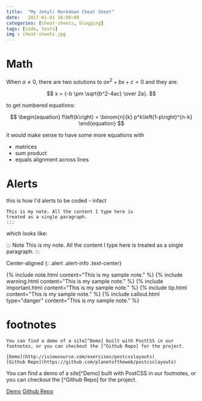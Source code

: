 ```yaml
---
title:  "My Jekyll Markdown Cheat Sheet"
date:   2017-01-01 16:00:00
categories: [cheat-sheets, blogging]
tags: [code, tests]
img : cheat-sheets.jpg
---
```


# Math


When $a \ne 0$, there are two solutions to $ax^2 + bx + c = 0$ and they are:

$$ x = {-b \pm \sqrt{b^2-4ac} \over 2a}. $$

to get numbered equations:

$$ \begin{equation} 
  f\left(k\right) = \binom{n}{k} p^k\left(1-p\right)^{n-k}
\end{equation} $$

it would make sense to have some more equations with
- matrices
- sum product
- equals alignment across lines

# Alerts	

this is how I'd alerts to be coded - infact

```::: Note 
This is my note. All the content I type here is 
treated as a single paragraph.
:::
```

which looks like: 

::: Note 
This is my note. All the content I type here is 
treated as a single paragraph.
:::

Center-aligned
{: .alert .alert-info .text-center}


{% include note.html content="This is my sample note." %}
{% include warning.html content="This is my sample note." %}
{% include important.html content="This is my sample note." %}
{% include tip.html content="This is my sample note." %}
{% include callout.html type="danger" content="This is my sample note." %}


# footnotes


```
You can find a demo of a site[^Demo] built with PostCSS in our footnotes, or you can checkout the [^Github Repo] for the project.

[Demo](http://iviewsource.com/exercises/postcsslayouts)
[Github Repo](https://github.com/planetoftheweb/postcsslayouts)
```

You can find a demo of a site[^Demo] built with PostCSS in our footnotes, or you can checkout the [^Github Repo] for the project.

[Demo](http://iviewsource.com/exercises/postcsslayouts)
[Github Repo](https://github.com/planetoftheweb/postcsslayouts)
